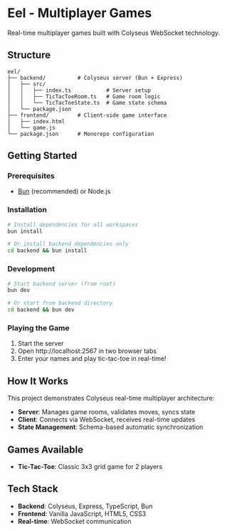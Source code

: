 # Eel - Multiplayer Games

Real-time multiplayer games built with Colyseus WebSocket technology.

## Structure

```
eel/
├── backend/          # Colyseus server (Bun + Express)
│   ├── src/
│   │   ├── index.ts           # Server setup
│   │   ├── TicTacToeRoom.ts   # Game room logic
│   │   └── TicTacToeState.ts  # Game state schema
│   └── package.json
├── frontend/         # Client-side game interface
│   ├── index.html
│   └── game.js
└── package.json      # Monorepo configuration
```

## Getting Started

### Prerequisites
- [Bun](https://bun.sh/) (recommended) or Node.js

### Installation
```bash
# Install dependencies for all workspaces
bun install

# Or install backend dependencies only
cd backend && bun install
```

### Development
```bash
# Start backend server (from root)
bun dev

# Or start from backend directory
cd backend && bun dev
```

### Playing the Game
1. Start the server
2. Open http://localhost:2567 in two browser tabs
3. Enter your names and play tic-tac-toe in real-time!

## How It Works

This project demonstrates Colyseus real-time multiplayer architecture:

- **Server**: Manages game rooms, validates moves, syncs state
- **Client**: Connects via WebSocket, receives real-time updates
- **State Management**: Schema-based automatic synchronization

## Games Available
- **Tic-Tac-Toe**: Classic 3x3 grid game for 2 players

## Tech Stack
- **Backend**: Colyseus, Express, TypeScript, Bun
- **Frontend**: Vanilla JavaScript, HTML5, CSS3
- **Real-time**: WebSocket communication